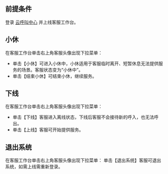 ## 前提条件
登录 [云呼叫中心](https://tccc.qcloud.com/login) 并上线客服工作台。
## 小休
在客服工作台单击右上角客服头像出现下拉菜单：
- 单击【小休】可进入小休中，小休适用于客服临时离开、短暂休息无法提供服务的场景。客服状态变为“小休中”。
- 单击【结束小休】可结束小休，继续服务。

## 下线
在客服工作台单击右上角客服头像出现下拉菜单：
- 单击【下线】客服进入离线状态，下线后客服不会接待新的呼入，也无法呼出。
- 单击【上线】客服可开始提供服务。

## 退出系统
在客服工作台单击右上角客服头像出现下拉菜单：
单击【退出系统】客服可退出系统，如需上线需重新登录。

